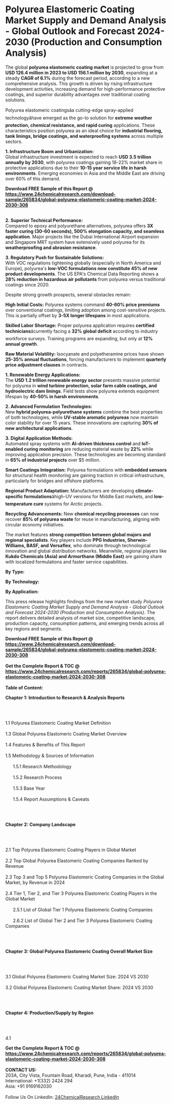 <h1>Polyurea Elastomeric Coating Market Supply and Demand Analysis - Global Outlook and Forecast 2024-2030 (Production and Consumption Analysis)</h1><p>The global <strong>polyurea elastomeric coating market</strong> is projected to grow from <strong>USD 126.4 million in 2023 to USD 156.1 million by 2030</strong>, expanding at a steady <strong>CAGR of 6.1%</strong> during the forecast period, according to a new comprehensive analysis. This growth is driven by rising infrastructure development activities, increasing demand for high-performance protective coatings, and superior durability advantages over traditional coating solutions.</p><p>Polyurea elastomeric coatingsâa cutting-edge spray-applied technologyâhave emerged as the go-to solution for <strong>extreme weather protection, chemical resistance, and rapid curing</strong> applications. These characteristics position polyurea as an ideal choice for <strong>industrial flooring, tank linings, bridge coatings, and waterproofing systems</strong> across multiple sectors.</p><p><strong>1. Infrastructure Boom and Urbanization:</strong><br>
Global infrastructure investment is expected to reach <strong>USD 3.5 trillion annually by 2030</strong>, with polyurea coatings gaining 18-22% market share in protective applications due to their <strong>10-15 year service life in harsh environments</strong>. Emerging economies in Asia and the Middle East are driving over 60% of this demand.</p><div><b>Download FREE Sample of this Report @ 
            <a href="https://www.24chemicalresearch.com/download-sample/265834/global-polyurea-elastomeric-coating-market-2024-2030-308">
            https://www.24chemicalresearch.com/download-sample/265834/global-polyurea-elastomeric-coating-market-2024-2030-308</a></b></div><br><p><strong>2. Superior Technical Performance:</strong><br>
Compared to epoxy and polyurethane alternatives, polyurea offers <strong>3X faster curing (30-60 seconds), 500% elongation capacity, and seamless application</strong>. Major projects like the Dubai International Airport expansion and Singapore MRT system have extensively used polyurea for its <strong>weatherproofing and abrasion resistance</strong>.</p><p><strong>3. Regulatory Push for Sustainable Solutions:</strong><br>
With VOC regulations tightening globally (especially in North America and Europe), polyurea's <strong>low-VOC formulations now constitute 45% of new product developments</strong>. The US EPA's Chemical Data Reporting shows a <strong>28% reduction in hazardous air pollutants</strong> from polyurea versus traditional coatings since 2020.</p><p>Despite strong growth prospects, several obstacles remain:</p><p><strong>High Initial Costs:</strong> Polyurea systems command <strong>40-60% price premiums</strong> over conventional coatings, limiting adoption among cost-sensitive projects. This is partially offset by <strong>3-5X longer lifespans</strong> in most applications.</p><p><strong>Skilled Labor Shortage:</strong> Proper polyurea application requires <strong>certified technicians</strong>âcurrently facing a <strong>32% global deficit</strong> according to industry workforce surveys. Training programs are expanding, but only at <strong>12% annual growth</strong>.</p><p><strong>Raw Material Volatility:</strong> Isocyanate and polyetheramine prices have shown <strong>25-35% annual fluctuations</strong>, forcing manufacturers to implement <strong>quarterly price adjustment clauses</strong> in contracts.</p><p><strong>1. Renewable Energy Applications:</strong><br>
The <strong>USD 1.2 trillion renewable energy sector</strong> presents massive potential for polyurea in <strong>wind turbine protection, solar farm cable coatings, and hydroelectric dam linings</strong>. Field tests show polyurea extends equipment lifespan by <strong>40-50% in harsh environments</strong>.</p><p><strong>2. Advanced Formulation Technologies:</strong><br>
New <strong>hybrid polyurea-polyurethane systems</strong> combine the best properties of both technologies, while <strong>UV-stable aromatic polyureas</strong> now maintain color stability for over 15 years. These innovations are capturing <strong>30% of new architectural applications</strong>.</p><p><strong>3. Digital Application Methods:</strong><br>
Automated spray systems with <strong>AI-driven thickness control</strong> and <strong>IoT-enabled curing monitoring</strong> are reducing material waste by <strong>22%</strong> while improving application precision. These technologies are becoming standard in <strong>65% of industrial projects</strong> over $5 million.</p><p><strong>Smart Coatings Integration:</strong> Polyurea formulations with <strong>embedded sensors</strong> for structural health monitoring are gaining traction in critical infrastructure, particularly for bridges and offshore platforms.</p><p><strong>Regional Product Adaptation:</strong> Manufacturers are developing <strong>climate-specific formulations</strong>âhigh-UV versions for Middle East markets, and <strong>low-temperature cure</strong> systems for Arctic projects.</p><p><strong>Recycling Advancements:</strong> New <strong>chemical recycling processes</strong> can now recover <strong>85% of polyurea waste</strong> for reuse in manufacturing, aligning with circular economy initiatives.</p><p>The market features <strong>strong competition between global majors and regional specialists</strong>. Key players include <strong>PPG Industries, Sherwin-Williams, BASF, and Versaflex</strong>, who dominate through technological innovation and global distribution networks. Meanwhile, regional players like <strong>Kukdo Chemicals (Asia) and Armorthane (Middle East)</strong> are gaining share with localized formulations and faster service capabilities.</p><p><strong>By Type:</strong></p><p><strong>By Technology:</strong></p><p><strong>By Application:</strong></p><p>This press release highlights findings from the new market study <em>Polyurea Elastomeric Coating Market Supply and Demand Analysis - Global Outlook and Forecast 2024-2030 (Production and Consumption Analysis)</em>. The report delivers detailed analysis of market size, competitive landscape, production capacity, consumption patterns, and emerging trends across all key regions and segments.</p><div><b>Download FREE Sample of this Report @ 
            <a href="https://www.24chemicalresearch.com/download-sample/265834/global-polyurea-elastomeric-coating-market-2024-2030-308">
            https://www.24chemicalresearch.com/download-sample/265834/global-polyurea-elastomeric-coating-market-2024-2030-308</a></b></div><br><div><b>Get the Complete Report & TOC @ 
            <a href="https://www.24chemicalresearch.com/reports/265834/global-polyurea-elastomeric-coating-market-2024-2030-308">
            https://www.24chemicalresearch.com/reports/265834/global-polyurea-elastomeric-coating-market-2024-2030-308</a></b></div><br>
            <b>Table of Content:</b><p><p><strong>Chapter 1: Introduction to Research &amp; Analysis Reports</strong></p><br />
<br />
<p>1.1 Polyurea Elastomeric Coating  Market Definition<br /><br />
1.3 Global Polyurea Elastomeric Coating  Market Overview<br /><br />
1.4 Features &amp; Benefits of This Report<br /><br />
1.5 Methodology &amp; Sources of Information<br /><br />
&nbsp;&nbsp;&nbsp;&nbsp;&nbsp; 1.5.1 Research Methodology<br /><br />
&nbsp;&nbsp;&nbsp;&nbsp;&nbsp; 1.5.2 Research Process<br /><br />
&nbsp;&nbsp;&nbsp;&nbsp;&nbsp; 1.5.3 Base Year<br /><br />
&nbsp;&nbsp;&nbsp;&nbsp;&nbsp; 1.5.4 Report Assumptions &amp; Caveats</p><br />
<br />
<p><strong>Chapter 2: Company Landscape</strong></p><br />
<br />
<p>2.1 Top Polyurea Elastomeric Coating  Players in Global Market<br /><br />
2.2 Top Global Polyurea Elastomeric Coating  Companies Ranked by Revenue<br /><br />
2.3 Top 3 and Top 5 Polyurea Elastomeric Coating  Companies in the Global Market, by Revenue in 2024<br /><br />
2.4 Tier 1, Tier 2, and Tier 3 Polyurea Elastomeric Coating  Players in the Global Market<br /><br />
&nbsp;&nbsp;&nbsp;&nbsp;&nbsp; 2.5.1 List of Global Tier 1 Polyurea Elastomeric Coating  Companies<br /><br />
&nbsp;&nbsp;&nbsp;&nbsp;&nbsp; 2.6.2 List of Global Tier 2 and Tier 3 Polyurea Elastomeric Coating  Companies</p><br />
<br />
<p><strong>Chapter 3: Global Polyurea Elastomeric Coating  Overall Market Size</strong></p><br />
<br />
<p>3.1 Global Polyurea Elastomeric Coating  Market Size: 2024 VS 2030<br /><br />
3.2 Global Polyurea Elastomeric Coating  Market Share: 2024 VS 2030</p><br />
<br />
<p><strong>Chapter 4: Production/Supply by Region</strong></p><br />
<br />
<p>4.1</p><div><b>Get the Complete Report & TOC @ 
            <a href="https://www.24chemicalresearch.com/reports/265834/global-polyurea-elastomeric-coating-market-2024-2030-308">
            https://www.24chemicalresearch.com/reports/265834/global-polyurea-elastomeric-coating-market-2024-2030-308</a></b></div><br><b>CONTACT US:</b><br>
            203A, City Vista, Fountain Road, Kharadi, Pune, India - 411014<br>
            International: +1(332) 2424 294<br>
            Asia: +91 9169162030 <br><br>
            Follow Us On LinkedIn: <a href="https://www.linkedin.com/company/24chemicalresearch/">24ChemicalResearch LinkedIn</a>